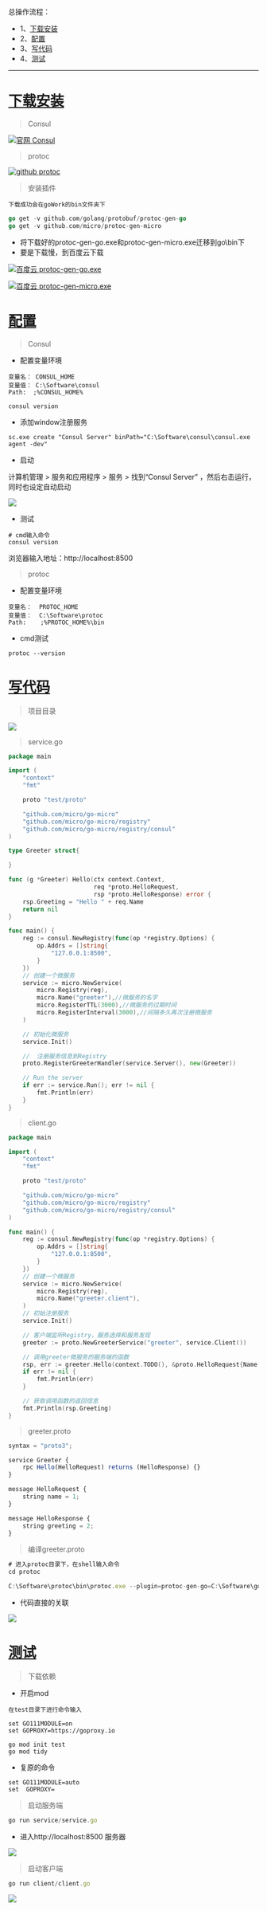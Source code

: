 总操作流程：
- 1、[下载安装](#go-01)
- 2、[配置](#go-02)
- 3、[写代码](#go-03)
- 4、[测试](#go-04)

***

# <a name="go-01" href="#" >下载安装</a>

> Consul

[![](https://img.shields.io/badge/官网-Consul-red.svg "官网 Consul")](https://www.consul.io/downloads.html)

> protoc

[![](https://img.shields.io/badge/github-protoc-blued.svg "github protoc")](https://github.com/protocolbuffers/protobuf/releases/tag/v3.8.0-rc1)

> 安装插件

`下载成功会在goWork的bin文件夹下`

```go
go get -v github.com/golang/protobuf/protoc-gen-go
go get -v github.com/micro/protoc-gen-micro
```

- 将下载好的protoc-gen-go.exe和protoc-gen-micro.exe迁移到go\bin下
- 要是下载慢，到百度云下载

[![](https://img.shields.io/badge/百度云-protoc--gen--go.exe-green.svg "百度云 protoc-gen-go.exe")](https://pan.baidu.com/s/1gLPs3OGrhIrSfXNvEe72pw)

[![](https://img.shields.io/badge/百度云-protoc--gen--micro.exe-green.svg "百度云 protoc-gen-micro.exe")](https://pan.baidu.com/s/1VPudVA-ChTh578SGaCnXmw)


# <a name="go-02" href="#" >配置</a>

> Consul

- 配置变量环境

```
变量名： CONSUL_HOME
变量值： C:\Software\consul
Path:  ;%CONSUL_HOME%

consul version
```

- 添加window注册服务

```
sc.exe create "Consul Server" binPath="C:\Software\consul\consul.exe agent -dev"
```

- 启动

计算机管理 > 服务和应用程序 > 服务 > 找到“Consul Server” ，然后右击运行，同时也设定自动启动

![](image/1-1.png)

- 测试

```
# cmd输入命令
consul version
```
浏览器输入地址：http://localhost:8500

> protoc

- 配置变量环境

```
变量名：  PROTOC_HOME
变量值：  C:\Software\protoc
Path:    ;%PROTOC_HOME%\bin
```

- cmd测试

```
protoc --version
```

# <a name="go-03" href="#" >写代码</a>

> 项目目录

![](image/1-2.png)

> service.go

```go
package main

import (
	"context"
	"fmt"

	proto "test/proto"

	"github.com/micro/go-micro"
	"github.com/micro/go-micro/registry"
	"github.com/micro/go-micro/registry/consul"
)

type Greeter struct{

}

func (g *Greeter) Hello(ctx context.Context, 
						req *proto.HelloRequest, 
						rsp *proto.HelloResponse) error {
	rsp.Greeting = "Hello " + req.Name
	return nil
}

func main() {
	reg := consul.NewRegistry(func(op *registry.Options) {
		op.Addrs = []string{
			"127.0.0.1:8500",
		}
	})
	// 创建一个微服务
	service := micro.NewService(
		micro.Registry(reg),
		micro.Name("greeter"),//微服务的名字
        micro.RegisterTTL(3000),//微服务的过期时间
        micro.RegisterInterval(3000),//间隔多久再次注册微服务
	)

	// 初始化微服务
	service.Init()

	//  注册服务信息到Registry
	proto.RegisterGreeterHandler(service.Server(), new(Greeter))

	// Run the server
	if err := service.Run(); err != nil {
		fmt.Println(err)
	}
}
```

> client.go

```go
package main

import (
	"context"
	"fmt"

	proto "test/proto"

	"github.com/micro/go-micro"
	"github.com/micro/go-micro/registry"
	"github.com/micro/go-micro/registry/consul"
)

func main() {
	reg := consul.NewRegistry(func(op *registry.Options) {
		op.Addrs = []string{
			"127.0.0.1:8500",
		}
	})
	// 创建一个微服务
	service := micro.NewService(
		micro.Registry(reg),
		micro.Name("greeter.client"),
	)
	// 初始注册服务
	service.Init()

	// 客户端监听Registry，服务选择和服务发现
	greeter := proto.NewGreeterService("greeter", service.Client())

	// 调用greeter微服务的服务端的函数
	rsp, err := greeter.Hello(context.TODO(), &proto.HelloRequest{Name: "John"})
	if err != nil {
		fmt.Println(err)
	}

	// 获取调用函数的返回信息
	fmt.Println(rsp.Greeting)
}
```

> greeter.proto

```js
syntax = "proto3";

service Greeter {
	rpc Hello(HelloRequest) returns (HelloResponse) {}
}

message HelloRequest {
	string name = 1;
}

message HelloResponse {
	string greeting = 2;
}

```

> 编译greeter.proto

```js
# 进入protoc目录下，在shell输入命令
cd protoc

C:\Software\protoc\bin\protoc.exe --plugin=protoc-gen-go=C:\Software\go\bin\protoc-gen-go.exe --plugin=protoc-gen-micro=C:\Software\go\bin\protoc-gen-micro.exe --proto_path=./ --go_out=./ --micro_out=./ greeter.proto
```

- 代码直接的关联

![](image/1-2.png)



# <a name="go-04" href="#" >测试</a>

> 下载依赖

- 开启mod

`在test目录下进行命令输入`

```shell
set GO111MODULE=on
set GOPROXY=https://goproxy.io

go mod init test
go mod tidy
```

- 复原的命令

```
set GO111MODULE=auto
set  GOPROXY=
```

> 启动服务端

```js
go run service/service.go
```

- 进入http://localhost:8500 服务器

![](image/1-5.png)

> 启动客户端

```js
go run client/client.go
```

![](image/1-6.png)

